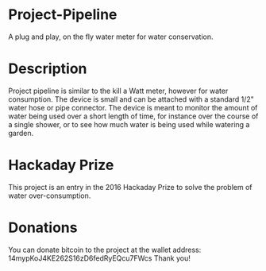 # Project-Pipeline
A plug and play, on the fly water meter for water conservation.

# Description
Project pipeline is similar to the kill a Watt meter, however for water consumption. The device is small and can be attached with a standard 1/2" water hose or pipe connector. The device is meant to monitor the amount of water being used over a short length of time, for instance over the course of a single shower, or to see how much water is being used while watering a garden.

# Hackaday Prize
This project is an entry in the 2016 Hackaday Prize to solve the problem of water over-consumption.

# Donations
You can donate bitcoin to the project at the wallet address: 14mypKoJ4KE262S16zD6fedRyEQcu7FWcs
Thank you!
